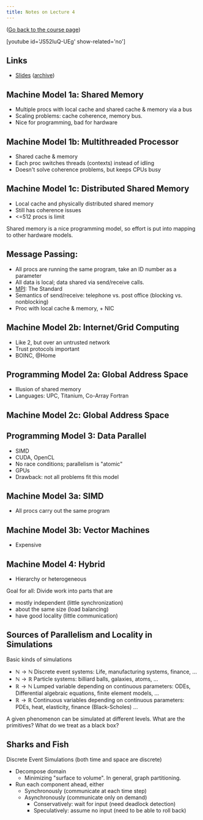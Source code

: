 ```yaml
---
title: Notes on Lecture 4
---
```


([Go back to the course page](/classes/parp/index.html))

[youtube id='JS52IuQ-UEg' show-related='no']

## Links

* [Slides](https://people.eecs.berkeley.edu/~demmel/cs267_Spr16/Lectures/lecture04_sources1_jwd16_4pp.pdf) ([archive](http://web.archive.org/save/_embed/https://people.eecs.berkeley.edu/~demmel/cs267_Spr16/Lectures/lecture04_sources1_jwd16_4pp.pdf))

## Machine Model 1a: Shared Memory

* Multiple procs with local cache and shared cache & memory via a bus
* Scaling problems: cache coherence, memory bus.
* Nice for programming, bad for hardware

## Machine Model 1b: Multithreaded Processor

* Shared cache & memory
* Each proc switches threads (contexts) instead of idling
* Doesn't solve coherence problems, but keeps CPUs busy

## Machine Model 1c: Distributed Shared Memory

* Local cache and physically distributed shared memory
* Still has coherence issues
* <=512 procs is limit

Shared memory is a nice programming model, so effort is put into mapping to other hardware models.

## Message Passing: 

* All procs are running the same program, take an ID number as a parameter
* All data is local; data shared via send/receive calls.
* [MPI](http://mpi-forum.org/): The Standard
* Semantics of send/receive: telephone vs. post office (blocking vs. nonblocking)
* Proc with local cache & memory, + NIC

## Machine Model 2b: Internet/Grid Computing

* Like 2, but over an untrusted network
* Trust protocols important
* BOINC, @Home

## Programming Model 2a: Global Address Space

* Illusion of shared memory
* Languages: UPC, Titanium, Co-Array Fortran

## Machine Model 2c: Global Address Space

## Programming Model 3: Data Parallel

* SIMD
* CUDA, OpenCL
* No race conditions; parallelism is "atomic"
* GPUs
* Drawback: not all problems fit this model

## Machine Model 3a: SIMD

* All procs carry out the same program

## Machine Model 3b: Vector Machines

* Expensive

## Machine Model 4: Hybrid

* Hierarchy or heterogeneous

Goal for all: Divide work into parts that are

* mostly independent (little synchronization)
* about the same size (load balancing)
* have good locality (little communication)

## Sources of Parallelism and Locality in Simulations

Basic kinds of simulations

* $\mathbb{N} \rightarrow \mathbb{N}$ Discrete event systems: Life, manufacturing systems, finance, ...
* $\mathbb{N} \rightarrow \mathbb{R}$ Particle systems: billiard balls, galaxies, atoms, ...
* $\mathbb{R} \rightarrow \mathbb{N}$ Lumped variable depending on continuous parameters: ODEs, Differential algebraic equations, finite element models, ...
* $\mathbb{R} \rightarrow \mathbb{R}$ Continuous variables depending on continuous parameters: PDEs, heat, elasticity, finance (Black-Scholes) ...

A given phenomenon can be simulated at different levels. What are the primitives? What do we treat as a black box?

## Sharks and Fish

Discrete Event Simulations (both time and space are discrete)

* Decompose domain
    * Minimizing "surface to volume". In general, graph partitioning.
* Run each component ahead, either
    * Synchronously (communicate at each time step)
    * Asynchronously (communicate only on demand)
        * Conservatively: wait for input (need deadlock detection)
        * Speculatively: assume no input (need to be able to roll back)
